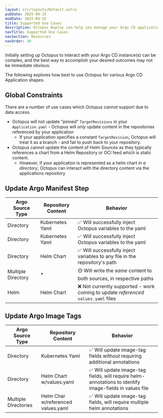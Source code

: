 ```yaml
---
layout: src/layouts/Default.astro
pubDate: 2025-09-15
modDate: 2025-09-15
title: Supported Use Cases
description: Octopus Deploy can help you manage your Argo CD applications navigate lifecycle promotion
navTitle: Supported Use Cases
navSection: Resources
navOrder: 30
---
```

Initially setting up Octopus to interact with your Argo CD instance(s) can be complex, and the best way to accomplish
your desired outcomes may not be immediate obvious.

The following explores how best to use Octopus for various Argo CD Application shapes.

## Global Constraints
There are a number of use cases which Octopus _cannot_ support due to data access.

* Octopus will not update "pinned" `TargetRevisions` in your `Application.yaml` - Octopus will _only_ update content in the repositories referenced by your application
    * If your application specifies a constant `TargetRevision`, Octopus will treat it as a branch - and fail to push back to your repository.
* Octopus cannot update the content of Helm Sources as they typically references a chart from a Helm Repository or OCI feed which is static content.
    * However, if your application is represented as a helm chart _in a directory_, Octopus can interact with the directory content via the applications repository

## Update Argo Manifest Step
| Argo Source Type | Repository Content | Behavior                                                                                 |
|------------|----------------|------------------------------------------------------------------------------------------|
| Directory | Kubernetes Yaml | &#x2705; Will successfully inject Octopus variables to the yaml                          |
| Directory | Kubernetes Yaml | &#x2705; Will successfully inject Octopus variables to the yaml                          |
| Directory | Helm Chart | &#x2705; Will successfully inject variables to any file in the repository's path         |     
| Multiple Directory | * | &#x1F7E1; Will write the _same_ content to both sources, in respective paths             |
| Helm | Helm Chart | &#x274C; Not currently supported - work coming to update *referenced* `values.yaml` files |

## Update Argo Image Tags
| Argo Source Type     | Repository Content       | Behavior                                                                                                    |
|----------------------|--------------------------|-------------------------------------------------------------------------------------------------------------|
| Directory            | Kubernetes Yaml          | &#x2705; Will update image-tag fields without requiring additional annotations                              |
| Directory            | Helm Chart w/values.yaml | &#x2705; Will update image-tag fields, will require helm-annotations to identify image-fields in values file |
| Multiple Directories | Helm Char w/referenced values.yaml | &#x2705; Will update image-tag fields, will require multiple helm annotations|

